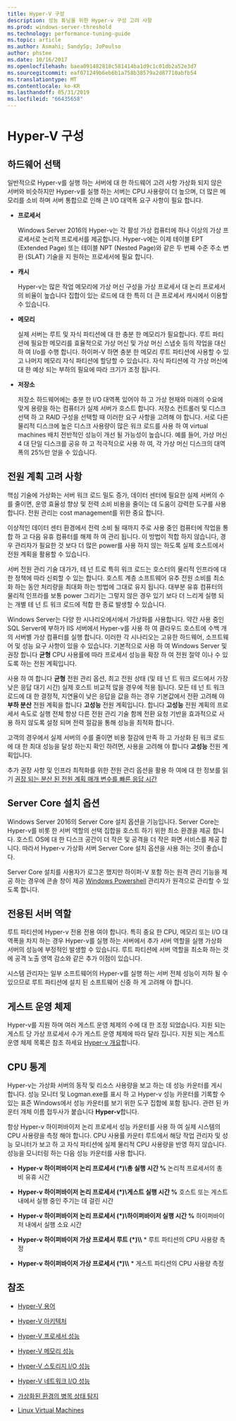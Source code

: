 ```yaml
---
title: Hyper-V 구성
description: 성능 튜닝을 위한 Hyper-v 구성 고려 사항
ms.prod: windows-server-threshold
ms.technology: performance-tuning-guide
ms.topic: article
ms.author: Asmahi; SandySp; JoPoulso
author: phstee
ms.date: 10/16/2017
ms.openlocfilehash: baea091482818c581414ba1d9c1c01db2a52e3d7
ms.sourcegitcommit: eaf071249b6eb6b1a758b38579a2d87710abfb54
ms.translationtype: MT
ms.contentlocale: ko-KR
ms.lasthandoff: 05/31/2019
ms.locfileid: "66435658"
---
```

# <a name="hyper-v-configuration"></a>Hyper-V 구성

## <a name="hardware-selection"></a>하드웨어 선택

일반적으로 Hyper-v를 실행 하는 서버에 대 한 하드웨어 고려 사항 가상화 되지 않은 서버와 비슷하지만 Hyper-v를 실행 하는 서버는 CPU 사용량이 더 높으며, 더 많은 메모리를 소비 하며 서버 통합으로 인해 큰 I/O 대역폭 요구 사항이 필요 합니다.

-   **프로세서**

    Windows Server 2016의 Hyper-v는 각 활성 가상 컴퓨터에 하나 이상의 가상 프로세서로 논리적 프로세서를 제공합니다. Hyper-v에는 이제 테이블 EPT (Extended Page) 또는 테이블 NPT (Nested Page)와 같은 두 번째 수준 주소 변환 (SLAT) 기술을 지 원하는 프로세서에 필요 합니다.

-   **캐시**

    Hyper-v는 많은 작업 메모리에 가상 머신 구성을 가상 프로세서 대 논리 프로세서의 비율이 높습니다 집합이 있는 로드에 대 한 특히 더 큰 프로세서 캐시에서 이용할 수 있습니다.

-   **메모리**

    실제 서버는 루트 및 자식 파티션에 대 한 충분 한 메모리가 필요합니다. 루트 파티션에 필요한 메모리를 효율적으로 가상 머신 및 가상 머신 스냅숏 등의 작업을 대신 하 여 I/o를 수행 합니다. 하이퍼-V 하면 충분 한 메모리 루트 파티션에 사용할 수 있고 나머지 메모리 자식 파티션에 할당할 수 있습니다. 자식 파티션에 각 가상 머신에 대 한 예상 되는 부하의 필요에 따라 크기가 조정 됩니다.

-   **저장소**

    저장소 하드웨어에는 충분 한 I/O 대역폭 있어야 하 고 가상 현재와 미래의 수요에 맞게 용량을 하는 컴퓨터가 실제 서버가 호스트 합니다. 저장소 컨트롤러 및 디스크 선택 하 고 RAID 구성을 선택할 때 이러한 요구 사항을 고려해 야 합니다. 서로 다른 물리적 디스크에 높은 디스크 사용량이 많은 워크 로드를 사용 하 여 virtual machines 배치 전반적인 성능이 개선 될 가능성이 높습니다. 예를 들어, 가상 머신 4 대 단일 디스크를 공유 하 고 적극적으로 사용 하 여, 각 가상 머신 디스크의 대역폭의 25%만 얻을 수 있습니다.

## <a name="power-plan-considerations"></a>전원 계획 고려 사항

핵심 기술에 가상화는 서버 워크 로드 밀도 증가, 데이터 센터에 필요한 실제 서버의 수를 줄이면, 운영 효율성 향상 및 전력 소비 비용을 줄이는 데 도움이 강력한 도구를 사용 합니다. 전원 관리는 cost management를 위한 중요 합니다. 

이상적인 데이터 센터 환경에서 전력 소비 될 때까지 주로 사용 중인 컴퓨터에 작업을 통합 하 고 다음 유휴 컴퓨터를 해제 하 여 관리 됩니다. 이 방법이 적합 하지 않습니다, 경우 관리자가 필요한 것 보다 더 많은 power를 사용 하지 않는 하도록 실제 호스트에서 전원 계획을 활용할 수 있습니다. 

서버 전원 관리 기술 대가가, 테 넌 트로 특히 워크 로드는 호스터의 물리적 인프라에 대 한 정책에 따라 신뢰할 수 있는 합니다. 호스트 계층 소프트웨어 유추 전원 소비를 최소화 하는 동안 처리량을 최대화 하는 방법에 그대로 유지 됩니다. 대부분 유휴 컴퓨터의 물리적 인프라를 보통 power 그리기는 그렇지 않은 경우 있기 보다 더 느리게 실행 되는 개별 테 넌 트 워크 로드에 적합 한 종료 발생할 수 있습니다.

Windows Server는 다양 한 시나리오에서에서 가상화를 사용합니다. 약간 사용 중인 SQL Server에 부하가 IIS 서버에서 Hyper-v를 사용 하 여 클라우드 호스트에 수백 개의 서버별 가상 컴퓨터를 실행 합니다. 이러한 각 시나리오는 고유한 하드웨어, 소프트웨어 및 성능 요구 사항이 있을 수 있습니다. 기본적으로 사용 하 여 Windows Server 및 권장 합니다 **균형** CPU 사용률에 따라 프로세서 성능을 확장 하 여 전원 절약 이나 수 있도록 하는 전원 계획입니다.

사용 하 여 합니다 **균형** 전원 관리 옵션, 최고 전원 상태 (및 테 넌 트 워크 로드에서 가장 낮은 응답 대기 시간) 실제 호스트 비교적 많을 경우에 적용 됩니다. 모든 테 넌 트 워크 로드에 대 한 결정적, 지연율이 낮은 응답을 값을 하는 경우 기본값에서 전환 고려해 야 **부하 분산** 전원 계획을 합니다 **고성능** 전원 계획입니다. 합니다 **고성능** 전원 계획의 프로세서 속도로 실행 전체 항상 다른 전원 관리 기술 함께 전환 요청 기반을 효과적으로 사용 하지 않도록 설정 되며 전력 절감을 통해 성능을 최적화 합니다.

고객의 경우에서 실제 서버의 수를 줄이면 비용 절감에 만족 하 고 가상화 된 워크 로드에 대 한 최대 성능을 달성 하는지 확인 하려면, 사용을 고려해 야 합니다 **고성능** 전원 계획입니다.

추가 권장 사항 및 인프라 최적화를 위한 전원 관리 옵션을 활용 하 여에 대 한 정보를 읽기 [권장 되는 분산 된 전원 계획 매개 변수를 빠른 응답 시간](../../hardware/power/recommended-balanced-plan-parameters.md)



## <a name="server-core-installation-option"></a>Server Core 설치 옵션

Windows Server 2016의 Server Core 설치 옵션을 기능입니다. Server Core는 Hyper-v를 비롯 한 서버 역할의 선택 집합을 호스트 하기 위한 최소 환경을 제공 합니다. 호스트 OS에 대 한 디스크 공간이 더 작은 및 공격을 더 작은 화면 서비스를 제공 합니다. 따라서 Hyper-v 가상화 서버 Server Core 설치 옵션을 사용 하는 것이 좋습니다.

Server Core 설치를 사용자가 로그온 했지만 하이퍼-V 포함 하는 원격 관리 기능을 제공 하는 경우에 콘솔 창이 제공 [Windows Powershell](https://technet.microsoft.com/library/hh848559.aspx) 관리자가 원격으로 관리할 수 있도록 합니다.

## <a name="dedicated-server-role"></a>전용된 서버 역할

루트 파티션에 Hyper-v 전용 전용 여야 합니다. 특히 중요 한 CPU, 메모리 또는 I/O 대역폭을 차지 하는 경우 Hyper-v를 실행 하는 서버에서 추가 서버 역할을 실행 가상화 서버의 성능에 부정적인 발생할 수 있습니다. 루트 파티션에 서버 역할을 최소화 하는 것에 공격 노출 영역 감소와 같은 추가 이점이 있습니다.

시스템 관리자는 일부 소프트웨어의 Hyper-v를 실행 하는 서버 전체 성능이 저하 될 수 있으므로 루트 파티션에 설치 된 소프트웨어 신중 하 게 고려해 야 합니다.

## <a name="guest-operating-systems"></a>게스트 운영 체제

Hyper-v를 지원 하며 여러 게스트 운영 체제의 수에 대 한 조정 되었습니다. 지원 되는 게스트 당 가상 프로세서 수가 게스트 운영 체제에 따라 달라 집니다. 지원 되는 게스트 운영 체제 목록은 참조 하세요 [Hyper-v 개요](https://technet.microsoft.com/library/hh831531.aspx)합니다.

## <a name="cpu-statistics"></a>CPU 통계

Hyper-v는 가상화 서버의 동작 및 리소스 사용량을 보고 하는 데 성능 카운터를 게시 합니다. 성능 모니터 및 Logman.exe를 표시 하 고 Hyper-v 성능 카운터를 기록할 수 있는 표준 Windows에서 성능 카운터를 보기 위한 도구 집합에 포함 됩니다. 관련 된 카운터 개체 이름 접두사가 붙습니다 **Hyper-v**합니다.

항상 Hyper-v 하이퍼바이저 논리 프로세서 성능 카운터를 사용 하 여 실제 시스템의 CPU 사용량을 측정 해야 합니다. CPU 사용률 카운터 루트에서 해당 작업 관리자 및 성능 모니터가 보고 하 고 자식 파티션에 실제 물리적 CPU 사용량을 반영 하지 않습니다. 성능을 모니터링 하는 다음 성능 카운터를 사용 합니다.

- **Hyper-v 하이퍼바이저 논리 프로세서 (\*)\\총 실행 시간 %** 논리적 프로세서의 총 비 유휴 시간

- **Hyper-v 하이퍼바이저 논리 프로세서 (\*)\\게스트 실행 시간 %** 호스트 또는 게스트 내에서 실행 중인 주기는 데 걸린 시간

- **Hyper-v 하이퍼바이저 논리 프로세서 (\*)\\하이퍼바이저 실행 시간 %** 하이퍼바이저 내에서 실행 소요 시간

- **Hyper-v 하이퍼바이저 가상 프로세서 루트 (\*)\\\\** * 루트 파티션의 CPU 사용량 측정

- **Hyper-v 하이퍼바이저 가상 프로세서 (\*)\\\\** * 게스트 파티션의 CPU 사용량 측정


## <a name="see-also"></a>참조

-   [Hyper-V 용어](terminology.md)

-   [Hyper-V 아키텍처](architecture.md)

-   [Hyper-V 프로세서 성능](processor-performance.md)

-   [Hyper-V 메모리 성능](memory-performance.md)

-   [Hyper-V 스토리지 I/O 성능](storage-io-performance.md)

-   [Hyper-V 네트워크 I/O 성능](network-io-performance.md)

-   [가상화된 환경의 병목 상태 탐지](detecting-virtualized-environment-bottlenecks.md)

-   [Linux Virtual Machines](linux-virtual-machine-considerations.md)
